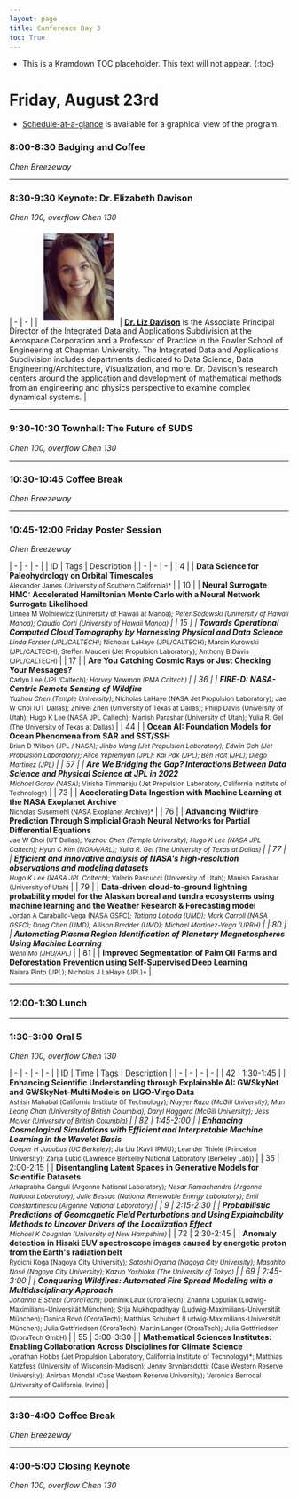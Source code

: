 ```yaml
---
layout: page
title: Conference Day 3
toc: True
---
```


- This is a Kramdown TOC placeholder. This text will not appear.
{:toc}

# Friday, August 23rd

- [Schedule-at-a-glance](/program/glance.html) is available for a graphical view of the program.

### 8:00-8:30 Badging and Coffee
*Chen Breezeway*

---

### 8:30-9:30 Keynote: Dr. Elizabeth Davison
*Chen 100, overflow Chen 130*

| - | - |
| <img src="/assets/keynote/elizabeth-davison.png" alt="Elizabeth Davison" class="keynote"/> | [**Dr. Liz Davison**](https://www.chapman.edu/engineering/about/faculty/affiliate-faculty/elizabeth-davison.aspx) is the Associate Principal Director of the Integrated Data and Applications Subdivision at the Aerospace Corporation and a Professor of Practice in the Fowler School of Engineering at Chapman University. The Integrated Data and Applications Subdivision includes departments dedicated to Data Science, Data Engineering/Architecture, Visualization, and more. Dr. Davison's research centers around the application and development of mathematical methods from an engineering and physics perspective to examine complex dynamical systems. |

---

### 9:30-10:30 Townhall: The Future of SUDS
*Chen 100, overflow Chen 130*

---

### 10:30-10:45 Coffee Break
*Chen Breezeway*

---

### 10:45-12:00 Friday Poster Session
*Chen Breezeway*

| - | - | - | 
| ID  | Tags | Description |
| - | - | - |
| 4 | <poster-tag/> <es-tag/> | **Data Science for Paleohydrology on Orbital Timescales** <br> <small> Alexander James (University of Southern California)* </small> |
| 10 | <poster-tag/> <sp-tag/> | **Neural Surrogate HMC: Accelerated Hamiltonian Monte Carlo with a Neural Network Surrogate Likelihood** <br> <small> Linnea M Wolniewicz (University of Hawaii at Manoa)*; Peter Sadowski (University of Hawaii Manoa); Claudio Corti (University of Hawaii Manoa) </small> |
| 15 | <poster-tag/> <es-tag/> | **Towards Operational Computed Cloud Tomography by Harnessing Physical and Data Science** <br> <small> Linda Forster (JPL/CALTECH)*; Nicholas LaHaye (JPL/CALTECH); Marcin Kurowski (JPL/CALTECH); Steffen Mauceri (Jet Propulsion Laboratory); Anthony B Davis (JPL/CALTECH) </small> |
| 17 | <poster-tag/> <sp-tag/> | **Are You Catching Cosmic Rays or Just Checking Your Messages?** <br> <small> Carlyn Lee (JPL/Caltech)*; Harvey Newman (PMA Caltech) </small> |
| 36 | <poster-tag/> <es-tag/> | **FIRE-D: NASA-Centric Remote Sensing of Wildfire** <br> <small> Yuzhou Chen (Temple University)*; Nicholas LaHaye (NASA Jet Propulsion Laboratory); Jae W Choi (UT Dallas); Zhiwei Zhen (University of Texas at Dallas); Philip Davis (University of Utah); Hugo K Lee (NASA JPL Caltech); Manish Parashar (University of Utah); Yulia R. Gel (The University of Texas at Dallas) </small> |
| 44 | <poster-tag/> <es-tag/> | **Ocean AI:  Foundation Models for Ocean Phenomena from SAR and SST/SSH** <br> <small> Brian D Wilson (JPL / NASA)*; Jinbo Wang (Jet Propulsion Laboratory); Edwin Goh (Jet Propulsion Laboratory); Alice Yepremyan (JPL); Kai Pak (JPL); Ben Holt (JPL); Diego Martinez (JPL) </small> |
| 57 | <poster-tag/> <es-tag/> | **Are We Bridging the Gap? Interactions Between Data Science and Physical Science at JPL in 2022** <br> <small> Michael Garay (NASA)*; Virisha Timmaraju (Jet Propulsion Laboratory, California Institute of Technology) </small> |
| 73 | <poster-tag/> <ps-tag/> | **Accelerating Data Ingestion with Machine Learning at the NASA Exoplanet Archive** <br> <small> Nicholas Susemiehl (NASA Exoplanet Archive)* </small> |
| 76 | <poster-tag/> <es-tag/> | **Advancing Wildfire Prediction Through Simplicial Graph Neural Networks for Partial Differential Equations** <br> <small> Jae W Choi (UT Dallas)*; Yuzhou Chen (Temple University); Hugo K Lee (NASA JPL Caltech); Hyun C Kim (NOAA/ARL); Yulia R. Gel (The University of Texas at Dallas) </small> |
| 77 | <poster-tag/> <es-tag/> | **Efficient and innovative analysis of NASA's high-resolution observations and modeling datasets** <br> <small> Hugo K Lee (NASA JPL Caltech)*; Valerio Pascucci (University of Utah); Manish Parashar (University of Utah) </small> |
| 79 | <poster-tag/> <es-tag/> | **Data-driven cloud-to-ground lightning probability model for the Alaskan boreal and tundra ecosystems using machine learning and the Weather Research & Forecasting model** <br> <small> Jordan A Caraballo-Vega (NASA GSFC)*; Tatiana Loboda (UMD); Mark Carroll (NASA GSFC); Dong Chen (UMD); Allison Bredder (UMD); Michael Martinez-Vega (UPRH) </small> |
| 80 | <poster-tag/> <hp-tag/> | **Automating Plasma Region Identification of Planetary Magnetospheres Using Machine Learning** <br> <small> Wenli Mo (JHU/APL)* </small> |
| 81 | <poster-tag/> <es-tag/> | **Improved Segmentation of Palm Oil Farms and Deforestation Prevention using Self-Supervised Deep Learning** <br> <small> Naiara Pinto (JPL); Nicholas J LaHaye (JPL)* </small> |

---

### 12:00-1:30 Lunch

---

### 1:30-3:00 Oral 5
*Chen 100, overflow Chen 130*

| - | - | - | - |
| ID  | Time | Tags | Description |
| - | - | - | - |
| 42 | 1:30-1:45 | <light-tag/> <poster-tag/> <a-tag/> | **Enhancing Scientific Understanding through Explainable AI: GWSkyNet and GWSkyNet-Multi Models on LIGO-Virgo Data** <br> <small> Ashish Mahabal (California Institute Of Technology)*; Nayyer Raza (McGill University); Man Leong Chan (University of British Columbia); Daryl Haggard (McGill University); Jess McIver (University of British Columbia) </small> |
| 82 | 1:45-2:00 | <light-tag/> <poster-tag/> <c-tag/> | **Enhancing Cosmological Simulations with Efficient and Interpretable Machine Learning in the Wavelet Basis** <br> <small> Cooper H Jacobus (UC Berkeley)*; Jia Liu (Kavli IPMU); Leander Thiele (Princeton University);  Zarija Lukić (Lawrence Berkeley National Laboratory (Berkeley Lab)) </small> |
| 35 | 2:00-2:15 | <light-tag/> <poster-tag/> <c-tag/> | **Disentangling Latent Spaces in Generative Models for Scientific Datasets** <br> <small> Arkaprabha Ganguli (Argonne National Laboratory)*; Nesar  Ramachandra (Argonne National Laboratory); Julie Bessac (National Renewable Energy Laboratory); Emil Constantinescu (Argonne National Laboratory) </small> |
| 9 | 2:15-2:30 | <light-tag/> <poster-tag/> <sp-tag/> | **Probabilistic Predictions of Geomagnetic Field Perturbations and Using Explainability Methods to Uncover Drivers of the Localization Effect** <br> <small> Michael K Coughlan (University of New Hampshire)* </small> |
| 72 | 2:30-2:45 | <light-tag/> <poster-tag/> <sp-tag/> | **Anomaly detection in Hisaki EUV spectroscope images caused by energetic proton from the Earth's radiation belt** <br> <small> Ryoichi Koga (Nagoya City University)*; Satoshi Oyama (Nagoya City University); Masahito Nosé (Nagoya City University); Kazuo Yoshioka (The University of Tokyo) </small> |
| 69 | 2:45-3:00 | <light-tag/> <poster-tag/> <es-tag/> | **Conquering Wildfires: Automated Fire Spread Modeling with a Multidisciplinary Approach** <br> <small> Johanna E Strebl (OroraTech)*; Dominik Laux (OroraTech); Zhanna Lopuliak (Ludwig-Maximilians-Universität München); Srija Mukhopadhyay (Ludwig-Maximilians-Universität München); Danica Rovó (OroraTech); Matthias Schubert (Ludwig-Maximilians-Universität München); Julia Gottfriedsen (OroraTech); Martin Langer (OroraTech); Julia Gottfriedsen (OroraTech GmbH) </small> |
| 55 | 3:00-3:30 | <cont-tag/> <poster-tag/> <es-tag/> | **Mathematical Sciences Institutes: Enabling Collaboration Across Disciplines for Climate Science** <br> <small> Jonathan Hobbs (Jet Propulsion Laboratory, California Institute of Technology)*; Matthias Katzfuss (University of Wisconsin-Madison); Jenny Brynjarsdottir (Case Western Reserve University); Anirban Mondal (Case Western Reserve University); Veronica Berrocal (University of California, Irvine) </small> |

---

### 3:30-4:00 Coffee Break
*Chen Breezeway*

---

### 4:00-5:00 Closing Keynote
*Chen 100, overflow Chen 130*

<style>
.keynote {
  width: 9em;
  padding: 0.5em;
}
</style>